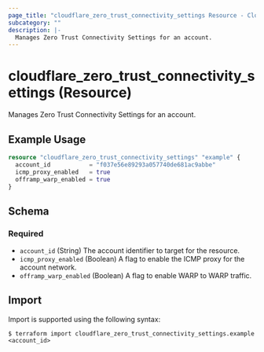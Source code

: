 ```yaml
---
page_title: "cloudflare_zero_trust_connectivity_settings Resource - Cloudflare"
subcategory: ""
description: |-
  Manages Zero Trust Connectivity Settings for an account.
---
```


# cloudflare_zero_trust_connectivity_settings (Resource)

Manages Zero Trust Connectivity Settings for an account.

## Example Usage

```terraform
resource "cloudflare_zero_trust_connectivity_settings" "example" {
  account_id           = "f037e56e89293a057740de681ac9abbe"
  icmp_proxy_enabled   = true
  offramp_warp_enabled = true
}
```
<!-- schema generated by tfplugindocs -->
## Schema

### Required

- `account_id` (String) The account identifier to target for the resource.
- `icmp_proxy_enabled` (Boolean) A flag to enable the ICMP proxy for the account network.
- `offramp_warp_enabled` (Boolean) A flag to enable WARP to WARP traffic.

## Import

Import is supported using the following syntax:

```shell
$ terraform import cloudflare_zero_trust_connectivity_settings.example <account_id>
```
